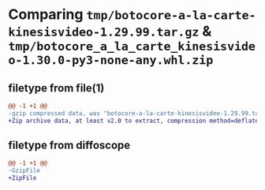 # Comparing `tmp/botocore-a-la-carte-kinesisvideo-1.29.99.tar.gz` & `tmp/botocore_a_la_carte_kinesisvideo-1.30.0-py3-none-any.whl.zip`

## filetype from file(1)

```diff
@@ -1 +1 @@
-gzip compressed data, was "botocore-a-la-carte-kinesisvideo-1.29.99.tar", last modified: Sat Mar 25 01:22:51 2023, max compression
+Zip archive data, at least v2.0 to extract, compression method=deflate
```

## filetype from diffoscope

```diff
@@ -1 +1 @@
-GzipFile
+ZipFile
```

